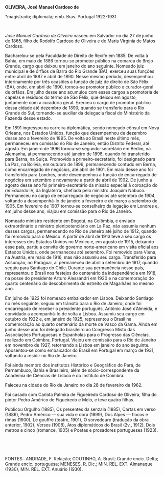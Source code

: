 **OLIVEIRA, José Manuel Cardoso de**

\*magistrado; diplomata; emb. Bras. Portugal 1922-1931.

 

*José Manuel Cardoso de Oliveira* nasceu em Salvador no dia 27 de junho
de 1865, filho de Rodolfo Cardoso de Oliveira e de Maria Virgínia de
Matos Cardoso.

Bacharelou-se pela Faculdade de Direito de Recife em 1885. De volta à
Bahia, em maio de 1886 tornou-se promotor público na comarca de Brejo
Grande, cargo que deixou em janeiro do ano seguinte. Nomeado juiz
municipal e de órfãos de Barra do Rio Grande (BA), exerceu suas funções
entre abril de 1887 e abril de 1890. Nesse mesmo período, desempenhou
interinamente por três ocasiões a função de juiz de direito de São Félix
(BA), onde, em abril de 1890, tornou-se promotor público e curador-geral
de órfãos. Em julho desse ano acumulou com esses cargos a promotoria de
capelas e resíduos do termo de São Félix, que deixou em agosto,
juntamente com a curadoria geral. Exerceu o cargo de promotor público
dessa cidade até dezembro de 1890, quando se transferiu para o Rio
Grande do Sul, tornando-se auxiliar da delegacia fiscal do Ministério da
Fazenda desse estado.

Em 1891 ingressou na carreira diplomática, sendo nomeado cônsul em Nova
Orleans, nos Estados Unidos, função que desempenhou de dezembro desse
ano a fevereiro de 1895. De volta ao Brasil neste último mês, permaneceu
em comissão no Rio de Janeiro, então Distrito Federal, até agosto. Em
janeiro de 1896 tornou-se segundo-secretário em Berlim, na Alemanha, aí
permanecendo até janeiro de 1898, quando foi transferido para Berna, na
Suíça. Promovido a primeiro-secretário, foi designado para La Paz, na
Bolívia, em outubro de 1899, permanecendo contudo em Berna, como
encarregado de negócios, até abril de 1901. Em maio desse ano foi
transferido para Londres, onde desempenhou a função de encarregado de
negócios em setembro e novamente a partir de abril de 1902. De junho a
agosto desse ano foi primeiro-secretário da missão especial à coroação
do rei Eduardo IV, da Inglaterra, chefiada pelo ministro Joaquim Nabuco.
Permaneceu no cargo de encarregado de negócios até setembro de 1904,
voltando a desempenhá-lo de janeiro a fevereiro e de março a setembro de
1905. Em fevereiro de 1907 tornou-se conselheiro da legação em Londres
e, em julho desse ano, viajou em comissão para o Rio de Janeiro.

Nomeado ministro residente em Bogotá, na Colômbia, e enviado
extraordinário e ministro plenipotenciário em La Paz, não assumiu nenhum
desses cargos, permanecendo no Rio de Janeiro até julho de 1912, quando
foi removido para o México. A partir de abril de 1913 teve a seu cargo
os interesses dos Estados Unidos no México e, em agosto de 1915,
deixando esse país, partiu a convite do governo norte-americano em
visita oficial aos Estados Unidos, onde permaneceu até setembro. Foi
removido para Viena, na Áustria, em maio de 1916, mas não assumiu seu
cargo. Transferido para Assunção, no Paraguai, aí permaneceu de abril a
setembro de 1917, quando seguiu para Santiago do Chile. Durante sua
permanência nesse país, representou o Brasil nos festejos do centenário
da independência em 1918, na posse do presidente Arturo Alessandri em
1920 e na comemoração do quarto centenário do descobrimento do estreito
de Magalhães no mesmo ano.

Em julho de 1922 foi nomeado embaixador em Lisboa. Deixando Santiago no
mês seguinte, seguiu em trânsito para o Rio de Janeiro, onde foi
encarregado de receber o presidente português, Antônio José d’Almeida, e
convidado a acompanhá-lo de volta a Lisboa. Assumiu seu cargo em outubro
de 1922 e, em janeiro de 1925, representou o Brasil na comemoração ao
quarto centenário da morte de Vasco da Gama. Ainda em junho desse ano
foi delegado brasileiro ao Congresso Misto das Associações Portuguesas e
Espanholas para o Progresso das Ciências, realizado em Coimbra,
Portugal. Viajou em comissão para o Rio de Janeiro em novembro de 1927,
retornando a Lisboa em janeiro do ano seguinte. Aposentou-se como
embaixador do Brasil em Portugal em março de 1931, voltando a residir no
Rio de Janeiro.

Foi ainda membro dos institutos Histórico e Geográfico do Pará, de
Pernambuco, Bahia e Brasileiro, além de sócio-correspondente da Academia
de Ciências de Lisboa e do Instituto de Coimbra.

Faleceu na cidade do Rio de Janeiro no dia 28 de fevereiro de 1962.

Foi casado com Carlota Palmira de Figueiredo Cardoso de Oliveira, filha
do pintor Pedro Américo de Figueiredo e Melo, e teve quatro filhas.

Publicou Orgulho (1885), Os presentes da senzala (1885), Cartas em verso
(1886), Pedro Américo — sua vida e obra (1899), Dos Alpes — flocos e
rimas (1900), Le gouffre (teatro, 1901), O sorvedouro (tradução da obra
anterior, 1902), Versos (1908), Atos diplomáticos do Brasil (2v., 1912),
Dois metros e cinco (romance, 1905) e Poetas e prosadores portugueses
(1923).

 

 

FONTES:  ANDRADE, F. Relação; COUTINHO, A. Brasil; Grande encic. Delta;
Grande encic. portuguesa; MENESES, R. Dic.; MIN. REL. EXT. Almanaque
(1930); MIN. REL. EXT. Anuário (1930).

 
